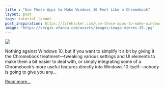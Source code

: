 ```yaml
---
title : "Use These Apps to Make Windows 10 Feel Like a Chromebook"
layout: post
tags: tutorial labnol
post_inspiration: https://lifehacker.com/use-these-apps-to-make-windows-10-feel-like-a-chromeboo-1846629387
image: "https://sergio.afanou.com/assets/images/image-midres-25.jpg"
---
```


<img src="https://i.kinja-img.com/gawker-media/image/upload/s--Qp6InVMQ--/c_fit,fl_progressive,q_80,w_636/qm0cswx8ojdnrrxhp9z4.jpg" /><p>Nothing against Windows 10, but if you want to simplify it a bit by giving it the Chromebook treatment—tweaking various settings and UI elements to make them a bit easier to deal with, or simply integrating some of a Chromebook’s more useful features directly into Windows 10 itself—nobody is going to give you any…</p><p><a href="https://lifehacker.com/use-these-apps-to-make-windows-10-feel-like-a-chromeboo-1846629387">Read more...</a></p>